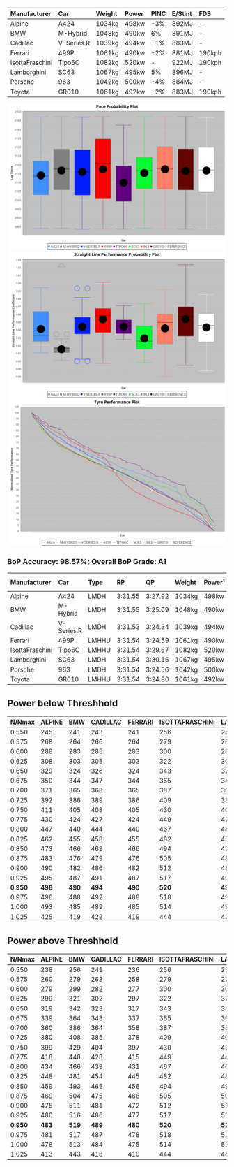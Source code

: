 |Manufacturer|Car|Weight|Power|PINC|E/Stint|FDS|
|:-|:-|:-|:-|:-|:-|:-|
|Alpine|A424|1034kg|498kw|-3%|892MJ|-|
|BMW|M-Hybrid|1048kg|490kw|6%|891MJ|-|
|Cadillac|V-Series.R|1039kg|494kw|-1%|883MJ|-|
|Ferrari|499P|1061kg|490kw|-2%|881MJ|190kph|
|IsottaFraschini|Tipo6C|1082kg|520kw|-|922MJ|190kph|
|Lamborghini|SC63|1067kg|495kw|5%|896MJ|-|
|Porsche|963|1042kg|500kw|-4%|884MJ|-|
|Toyota|GR010|1061kg|492kw|-2%|883MJ|190kph|

![PACECHART](./IMG/AUTO.png)
![STRAIGHTLINEPERFORMANCECHART](./IMG/AUTO_sp.png)
![TYREPERFORMANCECHART](./IMG/AUTO_tw.png)

### BoP Accuracy: 98.57%; Overall BoP Grade: A1
|Manufacturer|Car|Type|RP|QP|Weight|Power¹|Threshhold|PINC|Power²|E/Stint|AVG Vmax|FDS|RDLC|L/Stint|BOP-Grade|ModelAccuracy|ModelPoints|Match%|
|:-|:-|:-|:-|:-|:-|:-|:-|:-|:-|:-|:-|:-|:-|:-|:-|:-|:-|:-|
|Alpine|A424|LMDH|3:31.55|3:27.92|1034kg|498kw|210.0kph|-3%|483kw|892MJ|327.68kph|-|1.03|12|~A1|80.53%|517|100.00%|
|BMW|M-Hybrid|LMDH|3:31.55|3:25.09|1048kg|490kw|210.0kph|6%|519kw|891MJ|325.33kph|-|1.02|12|~A1|96.62%|1656|100.00%|
|Cadillac|V-Series.R|LMDH|3:31.53|3:24.34|1039kg|494kw|210.0kph|-1%|489kw|883MJ|327.64kph|-|1.02|12|~A1|90.68%|2081|100.00%|
|Ferrari|499P|LMHHU|3:31.54|3:24.59|1061kg|490kw|210.0kph|-2%|480kw|881MJ|328.38kph|190kph|1.03|12|~A1|94.63%|2574|100.00%|
|IsottaFraschini|Tipo6C|LMHHU|3:31.54|3:29.67|1082kg|520kw|210.0kph|-|520kw|922MJ|328.89kph|190kph|1.02|12|+B1|66.67%|96|89.97%|
|Lamborghini|SC63|LMDH|3:31.54|3:30.16|1067kg|495kw|210.0kph|5%|520kw|896MJ|325.98kph|-|1.03|12|~A1|92.15%|399|98.59%|
|Porsche|963|LMDH|3:31.54|3:24.56|1042kg|500kw|210.0kph|-4%|480kw|884MJ|327.41kph|-|1.02|12|~A1|95.67%|5902|100.00%|
|Toyota|GR010|LMHHU|3:31.54|3:24.80|1061kg|492kw|210.0kph|-2%|482kw|883MJ|328.56kph|190kph|1.03|12|~A1|91.69%|3310|100.00%|

## Power below Threshhold
|N/Nmax|ALPINE|BMW|CADILLAC|FERRARI|ISOTTAFRASCHINI|LAMBORGHINI|PORSCHE|TOYOTA|
|:-|:-|:-|:-|:-|:-|:-|:-|:-|
|0.550|245|241|243|241|256|244|246|242|
|0.575|268|264|266|264|279|266|269|265|
|0.600|288|283|285|283|300|286|289|284|
|0.625|308|303|305|303|322|306|309|304|
|0.650|329|324|326|324|343|327|330|325|
|0.675|350|344|347|344|365|348|351|345|
|0.700|371|365|368|365|387|369|372|366|
|0.725|392|386|389|386|409|389|393|387|
|0.750|411|405|408|405|430|409|413|407|
|0.775|430|424|427|424|449|428|432|425|
|0.800|447|440|444|440|467|445|449|442|
|0.825|462|455|458|455|482|459|464|456|
|0.850|473|466|469|466|494|470|475|467|
|0.875|483|476|479|476|505|480|485|477|
|0.900|490|482|486|482|512|487|492|484|
|0.925|495|487|491|487|517|492|497|489|
|**0.950**|**498**|**490**|**494**|**490**|**520**|**495**|**500**|**492**|
|0.975|496|488|492|488|518|493|498|490|
|1.000|493|485|489|485|514|490|495|487|
|1.025|425|419|422|419|444|423|427|420|

## Power above Threshhold
|N/Nmax|ALPINE|BMW|CADILLAC|FERRARI|ISOTTAFRASCHINI|LAMBORGHINI|PORSCHE|TOYOTA|
|:-|:-|:-|:-|:-|:-|:-|:-|:-|
|0.550|238|256|241|236|256|256|236|237|
|0.575|260|279|263|258|279|279|258|259|
|0.600|279|299|282|277|300|300|277|278|
|0.625|299|321|302|297|322|322|297|298|
|0.650|319|342|323|317|343|343|317|318|
|0.675|339|364|343|337|365|365|337|338|
|0.700|360|386|364|358|387|387|358|359|
|0.725|380|408|385|378|409|409|378|380|
|0.750|399|429|404|397|430|430|397|399|
|0.775|418|448|423|415|449|449|415|417|
|0.800|434|466|439|431|467|467|431|433|
|0.825|448|481|454|445|482|482|445|447|
|0.850|459|493|465|456|494|494|456|458|
|0.875|469|504|475|466|505|505|466|468|
|0.900|475|511|481|472|512|512|472|474|
|0.925|480|516|486|477|517|517|477|479|
|**0.950**|**483**|**519**|**489**|**480**|**520**|**520**|**480**|**482**|
|0.975|481|517|487|478|518|518|478|480|
|1.000|478|513|484|475|514|514|475|477|
|1.025|413|443|418|410|444|444|410|412|
